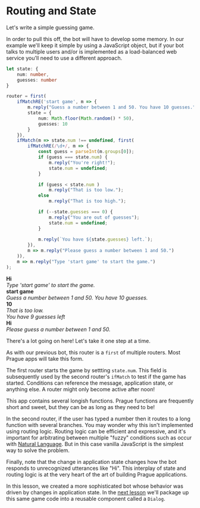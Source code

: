 # Routing and State

Let's write a simple guessing game.

In order to pull this off, the bot will have to develop some memory. In our example we'll keep it simple by using a JavaScript object, but if your bot talks to multiple users and/or is implemented as a load-balanced web service you'll need to use a different approach.

```typescript
let state: {
    num: number,
    guesses: number
}

router = first(
    ifMatchRE('start game', m => {
        m.reply("Guess a number between 1 and 50. You have 10 guesses.");
        state = {
            num: Math.floor(Math.random() * 50),
            guesses: 10
        }
    }),
    ifMatch(m => state.num !== undefined, first(
        ifMatchRE(/\d+/, m => {
            const guess = parseInt(m.groups[0]);
            if (guess === state.num) {
                m.reply("You're right!");
                state.num = undefined;
            }

            if (guess < state.num )
                m.reply("That is too low.");
            else
                m.reply("That is too high.");

            if (--state.guesses === 0) {
                m.reply("You are out of guesses");
                state.num = undefined;
            }
            
            m.reply(`You have ${state.guesses} left.`);
        }),
        m => m.reply("Please guess a number between 1 and 50.")
    )),
    m => m.reply("Type 'start game' to start the game.")
);
```

>
**Hi**  
*Type 'start game' to start the game.*  
**start game**  
*Guess a number between 1 and 50. You have 10 guesses.*  
**10**  
*That is too low.*  
*You have 9 guesses left*  
**Hi**  
*Please guess a number between 1 and 50.*  

There's a lot going on here! Let's take it one step at a time.

As with our previous bot, this router is a `first` of multiple routers. Most Prague apps will take this form.

The first router starts the game by settting `state.num`. This field is subsequently used by the second router's `ifMatch` to test if the game has started. Conditions can reference the message, application state, or anything else. A router might only become active after noon!

This app contains several longish functions. Prague functions are frequently short and sweet, but they can be as long as they need to be!

In the second router, if the user has typed a number then it routes to a long function with several branches. You may wonder why this isn't implemented using routing logic. Routing logic can be efficient and expressive, and it's important for arbitrating between multiple "fuzzy" conditions such as occur with [Natural Language](NaturalLanguage.md). But in this case vanilla JavaScript is the simplest way to solve the problem.

Finally, note that the change in application state changes how the bot responds to unrecognized utterances like "Hi". This interplay of state and routing logic is at the very heart of the art of building Prague applications.

In this lesson, we created a more sophisticated bot whose behavior was driven by changes in application state. In the [next lesson](Dialogs.md) we'll package up this same game code into a reusable component called a `Dialog`.